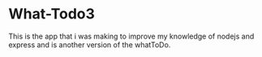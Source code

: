 # What-Todo3
This is the app that i was making to improve my knowledge of nodejs and express and is another version of the whatToDo.
